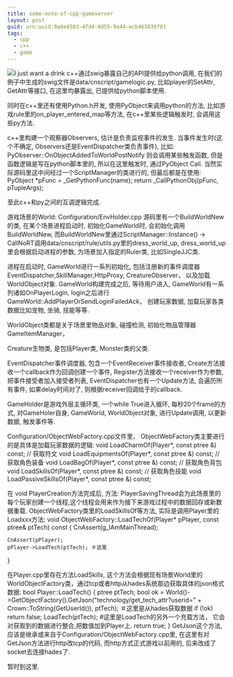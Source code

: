 ```yaml
---
title: some-note-of-cpp-gameserver
layout: post
guid: urn:uuid:0a6e4503-47d4-4d55-9a44-ecb462036f01
tags:
  - cpp
  - c++
  - game
---
```



<img src="http://farm4.staticflickr.com/3779/13106561643_5590c06280_c_d.jpg">I just want a drink</img>
c++通过swig暴露自己的API提供给python调用,  在我们的例子中生成的swig文件是data/cnscript/gamelogic.py, 比如player的SetAttr, GetAttr等接口, 在这里均暴露出, 已提供给python脚本使用.

同时在c++里还有使用Python.h开发, 使用PyObject来调用python的方法, 比如游戏rule里的on_player_entered_map等方法, 在c++里某些逻辑触发时, 会调用这些py方法.

c++里构建一个观察器Observers, 估计是负责监视事件的发生. 当事件发生时(这个不确定, Observers还是EventDispatcher类负责事件), 比如: PyObserver::OnObjectAddedToWorldPostNotify  则会调用某些触发函数, 但是函数逻辑是写在python脚本里的, 所以在这里触发时, 通过PyObject Call. 当然实际源码里这中间经过一个ScriptManager的类进行的, 但最后都是在使用:
PyObject *pFunc = _GetPythonFunc(name);
return _CallPythonObj(pFunc, pTupleArgs);

至此c++和py之间的互调逻辑完成.

游戏场景的World:
Configuration/EnvHolder.cpp   源码里有一个BuildWorldNew的类, 在某个场景进程启动时, 初始化GameWorld时, 会初始化调用  BuildWorldNew,
而BuildWorldNew里通过ScriptManager::Instance() -> CallNoRT调用data/cnscript/rule/utils.py里的dress_world_up,  dress_world_up里会根据启动进程的参数, 为场景加入指定的Ruler类, 比如SingleJJC类.

进程在启动时, GameWorld进行一系列初始化, 包括注册新的事件调度器EventDispatcher,SkillManager,HttpProxy, CreatureObserver， 以及加载WorldObject对象.
GameWorld构建完成之后, 等待用户进入, GameWorld有一系列诸如OnPlayerLogin, login之后进行GameWorld::AddPlayerOrSendLoginFailedAck， 创建玩家数据, 加载玩家各类数据比如宠物, 坐骑, 技能等等.

WorldObject类都是关于场景里物品对象, 碰撞检测, 初始化物品管理器GameItemManager，

Creature生物类, 是包括Player类, Monster类的父类.

EventDispatcher事件调度器, 包含一个EventReceiver事件接收者, Create方法接收一个callback作为回调创建一个事件, Register方法接收一个receiver作为参数, 把事件接受者加入接受者列表, EventDispatcher也有一个Update方法, 会遍历所有事件, 如果delay时间对了, 则根据receiver回调给于的callback.

GameHolder是游戏外层主循环类, 一个while True进入循环, 每秒20个frame的方式, 对GameHoler自身, GameWorld, WorldObject对象, 进行Update调用, 以更新数据, 触发事件等.

Configuration/ObjectWebFactory.cpp文件里， ObjectWebFactory类主要进行的是具体是加载玩家数据的逻辑:
    void LoadCharmOf(Player*, const ptree &) const;                             // 获取符文
    void LoadEquipmentsOf(Player*, const ptree &) const;                        // 获取角色装备
    void LoadBagOf(Player*, const ptree &) const;                               // 获取角色背包
    void LoadSkillsOf(Player*, const ptree &) const;                            // 获取角色技能
    void LoadPassiveSkillsOf(Player*, const ptree &) const;

在 void PlayerCreation方法完成后,  方法: PlayerSavingThread会为此场景里的每个玩家创建一个线程,这个线程会用来作为接下来游戏过程中的数据回存或新数据重载.
ObjectWebFactory类里的LoadSkillsOf等方法, 实际是调用Player里的Loadxxx方法:
void ObjectWebFactory::LoadTechOf(Player* pPlayer, const ptree& ptTech) const
{
    CnAssert(g_IAmMainThread);

    CnAssert(pPlayer);
    pPlayer->LoadTech(ptTech); ＃这里
}

在Player.cpp里存在方法LoadSkills, 这个方法会根据现有场景World里的 WorldObjectFactory类，通过tcp或者http从hades系统那边获取具体的json格式数据:
bool Player::LoadTech()
{
    ptree ptTech;
    bool ok = World()->GetObjectFactory().GetJson("technology/get_tech_attr?userid=" + Crown::ToString(GetUserId()), ptTech);  ＃这里是从hades获取数据
    if (!ok) return false;
    LoadTech(ptTech); #这里是LoadTech的另外一个充载方法， 它会对获取到的数据进行整合,把数值加到Player上.
    return true;
}
GetJson这个方法, 应该是继承或来自于Configuration/ObjectWebFactory.cpp里,  在这里有对GetJson方法进行http改tcp的代码, 而http方式正式游戏以前用的, 后来改成了socket去连接hades了.


暂时到这里.
